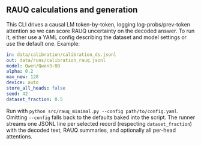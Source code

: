 ## RAUQ calculations and generation

This CLI drives a causal LM token-by-token, logging log-probs/prev-token attention so we can score RAUQ uncertainty on the decoded answer.
To run it, either use a YAML config describing the dataset and model settings or use the default one. Example:

```yaml
in: data/calibration/calibration_ds.jsonl
out: data/runs/calibration_rauq.jsonl
model: Qwen/Qwen3-8B
alpha: 0.2
max_new: 128
device: auto
store_all_heads: false
seed: 42
dataset_fraction: 0.5
```

Run with `python src/rauq_minimal.py --config path/to/config.yaml`. Omitting `--config` falls back to the defaults baked into the script. The runner streams one JSONL line per selected record (respecting `dataset_fraction`) with the decoded text, RAUQ summaries, and optionally all per-head attentions.


